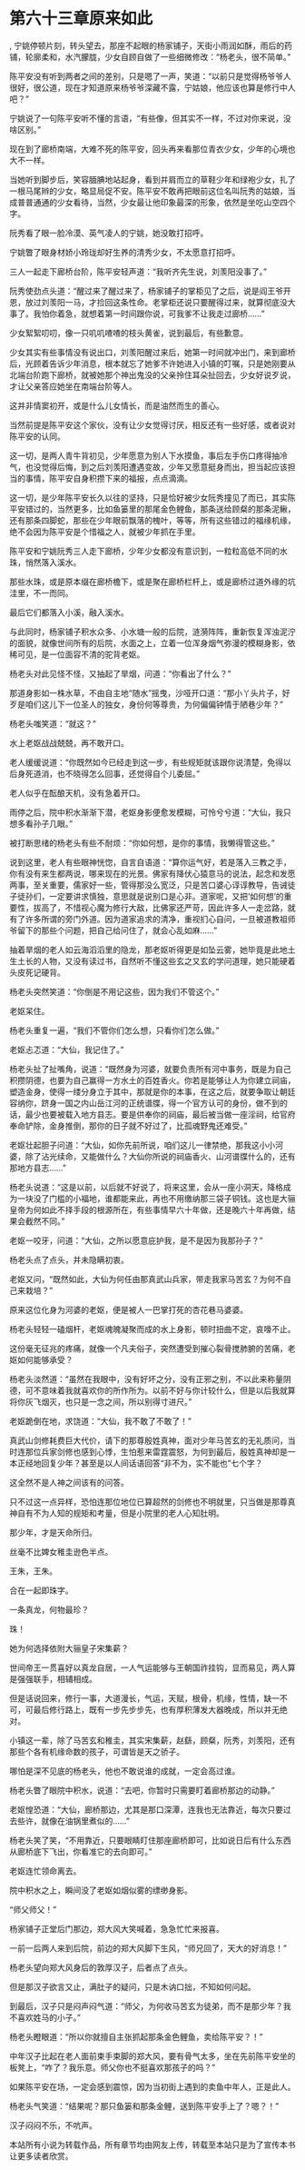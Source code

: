 # 第六十三章原来如此
,  宁姚停顿片刻，转头望去，那座不起眼的杨家铺子，天街小雨润如酥，雨后的药铺，轮廓柔和，水汽朦胧，少女自顾自做了一些细微修改：“杨老头，很不简单。”
   陈平安没有听到两者之间的差别，只是嗯了一声，笑道：“以前只是觉得杨爷爷人很好，很公道，现在才知道原来杨爷爷深藏不露，宁姑娘，他应该也算是修行中人吧？”
   宁姚说了一句陈平安听不懂的言语，“有些像，但其实不一样，不过对你来说，没啥区别。”
   现在到了廊桥南端，大难不死的陈平安，回头再来看那位青衣少女，少年的心境也大不一样。
   当她听到脚步后，笑容腼腆地站起身，看到并肩而立的草鞋少年和绿袍少女，扎了一根马尾辫的少女，略显局促不安。陈平安不敢再把眼前这位名叫阮秀的姑娘，当成普普通通的少女看待，当然，少女最让他印象最深的形象，依然是坐吃山空四个字。
   阮秀看了眼一脸冷漠、英气凌人的宁姚，她没敢打招呼。
   宁姚瞥了眼身材娇小玲珑却好生养的清秀少女，不太愿意打招呼。
   三人一起走下廊桥台阶，陈平安轻声道：“我听齐先生说，刘羡阳没事了。”
   阮秀使劲点头道：“醒过来了醒过来了，杨家铺子的掌柜见了之后，说是阎王爷开恩，放过刘羡阳一马，才捡回这条性命。老掌柜还说只要醒得过来，就算彻底没大事了。我怕你着急，就想着第一时间跟你说，可我爹不让我走过廊桥……”
   少女絮絮叨叨，像一只叽叽喳喳的枝头黄雀，说到最后，有些歉意。
   少女其实有些事情没有说出口，刘羡阳醒过来后，她第一时间就冲出门，来到廊桥后，光顾着告诉少年消息，根本就忘了她爹不许她进入小镇的叮嘱，只是她刚要从北端台阶跑下廊桥，就被她那个神出鬼没的父亲拎住耳朵扯回去，少女好说歹说，才让父亲答应她坐在南端台阶等人。
   这并非情窦初开，或是什么儿女情长，而是油然而生的善心。
   当然前提是陈平安这个家伙，没有让少女觉得讨厌，相反还有一些好感，或者说对陈平安的认同。
   这一切，是两人青牛背初见，少年愿意为别人下水摸鱼，事后左手伤口疼得抽冷气，也没觉得后悔，到之后刘羡阳遭遇变故，少年又愿意挺身而出，担当起应该担当的事情，陈平安自身积攒下来的福报，点点滴滴。
   这一切，是少年陈平安长久以往的坚持，只是恰好被少女阮秀撞见了而已，其实陈平安错过的，当然更多，比如鱼篓里的那尾金色鲤鱼，那条送给顾粲的那条泥鳅，还有那条四脚蛇，那些在少年眼前飘落的槐叶，等等，所有这些错过的福缘机缘，绝不会因为陈平安是个惜福之人，就被少年抓在手里。
   陈平安和宁姚阮秀三人走下廊桥，少年少女都没有意识到，一粒粒高低不同的水珠，悄然落入溪水。
   那些水珠，或是原本缀在廊桥檐下，或是聚在廊桥栏杆上，或是廊桥过道外缘的坑洼里，不一而同。
   最后它们都落入小溪，融入溪水。
   与此同时，杨家铺子积水众多、小水塘一般的后院，涟漪阵阵，重新恢复浑浊泥泞的面貌，就像世间所有的后院，水面之上，立着一位浑身烟气弥漫的模糊身影，依稀可见，是一位面容不清的驼背老妪。
   杨老头对此见怪不怪，又抽起了旱烟，问道：“你看出了什么？”
   那道身影如一株水草，不由自主地“随水”摇曳，沙哑开口道：“那小丫头片子，好歹是咱们这儿下一位圣人的独女，身份何等尊贵，为何偏偏钟情于陋巷少年？”
   杨老头嗤笑道：“就这？”
   水上老妪战战兢兢，再不敢开口。
   老人缓缓说道：“你既然如今已经走到这一步，有些规矩就该跟你说清楚，免得以后身死道消，也不晓得怎么回事，还觉得自个儿委屈。”
   老人似乎在酝酿天机，没有急着开口。
   雨停之后，院中积水渐渐下潜，老妪身影便愈发模糊，可怜兮兮道：“大仙，我只想多看孙子几眼。”
   被打断思绪的杨老头有些不耐烦：“你如何想，是你的事情，我懒得管这些。”
   说到这里，老人有些眼神恍惚，自言自语道：“算你运气好，若是落入三教之手，你有没有来生都两说，哪来现在的光景。佛家有降伏心猿意马的说法，起念和发愿两事，至关重要，儒家好一些，管得那没么宽泛，只是苦口婆心谆谆教导，告诫徒子徒孙们，一定要讲求慎独，意思就是说别口是心非。道家呢，又把‘如何想’的重要性，拔高了，不惜视心魔为修行大敌，比佛家还严苛，因此许多人一走岔路，就有了许多所谓的旁门外道。因为道家追求的清净，重视扪心自问，一旦被道教祖师爷留下的那些个问题，把自己给问住了，就会心乱如麻……”
   抽着旱烟的老人如云海滔滔里的隐龙，那老妪听得更是如坠云雾，她毕竟是此地土生土长的人物，又没有读过书，自然听不懂这些玄之又玄的学问道理，她只能硬着头皮死记硬背。
   杨老头突然笑道：“你倒是不用记这些，因为我们不管这个。”
   老妪呆住。
   杨老头重复一遍，“我们不管你们怎么想，只看你们怎么做。”
   老妪忐忑道：“大仙，我记住了。”
   杨老头扯了扯嘴角，说道：“既然身为河婆，就要负责所有河中事务，既是为自己积攒阴德，也要为自己赢得一方水土的百姓香火。你若是能够让人为你建立祠庙，塑造金身，使得一缕分身立于其中，那就是你的本事，在这之后，就要争取让朝廷容纳你，跻身一国之内山岳江河的正统谱牒，得一个官方认可的身份，做不到的话，最少也要被载入地方县志。要是供奉你的祠庙，最后被当做一座淫祠，给官府奉命铲除，金身推倒，那你的日子就不好过了，比孤魂野鬼还难受。”
   老妪壮起胆子问道：“大仙，如你先前所说，咱们这儿一律禁绝，那我这小小河婆，除了沾光续命，又能做什么？大仙你所说的祠庙香火、山河谱牒什么的，还有那地方县志……”
   杨老头说道：“这是以前，以后就不好说了，将来这里，会从一座小洞天，降格成为一块没了门槛的小福地，谁都能来此，再也不用缴纳那三袋子铜钱。这也是大骊皇帝为何如此不择手段的根源所在，有些事情早六十年做，还是晚六十年再做，结果会截然不同。”
   老妪一咬牙，问道：“大仙，之所以愿意庇护我，是不是因为我那孙子？”
   杨老头点了点头，并未隐瞒初衷。
   老妪又问，“既然如此，大仙为何任由那真武山兵家，带走我家马苦玄？为何不自己来栽培？”
   原来这位化身为河婆的老妪，便是被人一巴掌打死的杏花巷马婆婆。
   杨老头轻轻一磕烟杆，老妪魂魄凝聚而成的水上身影，顿时扭曲不定，哀嚎不止。
   这份毫无征兆的疼痛，就像一个凡夫俗子，突然遭受到摧心裂骨搅肺腑的苦痛，老妪如何能够承受？
   杨老头淡然道：“虽然在我眼中，没有好坏之分，没有正邪之别，不以此来称量阴德，可不意味着我就喜欢你的所作所为。以前不好与你计较什么，但是以后我就算将你灰飞烟灭，也只是一念之间，所以别得寸进尺。”
   老妪跪倒在地，求饶道：“大仙，我不敢了不敢了！”
   真武山剑修耗费巨大代价，请下的那尊殷姓真神，面对少年马苦玄的无礼质问，当时连那位兵家剑修也感到心悸，生怕惹来雷霆震怒，为何到最后，殷姓真神却是一本正经地回复少年？甚至是以人间话语回答“非不为，实不能也”七个字？
   这全然不是人神之间该有的问答。
   只不过这一点异样，恐怕连那位地位已算超然的剑修也不明就里，只当做是那尊真神自有不为人知的规矩和考量，但是小院里的老人心知肚明。
   那少年，才是天命所归。
   丝毫不比婢女稚圭逊色半点。
   王朱，王朱。
   合在一起即珠字。
   一条真龙，何物最珍？
   珠！
   她为何选择依附大骊皇子宋集薪？
   世间帝王一贯喜好以真龙自居，一人气运能够与王朝国祚挂钩，显而易见，两人算是强强联手，相辅相成。
   但是话说回来，修行一事，大道漫长，气运，天赋，根骨，机缘，性情，缺一不可，可最后修行路上，既有一步先步步先，也有厚积薄发大器晚成，所以并无绝对。
   小镇这一辈，除了马苦玄和稚圭，其实宋集薪，赵繇，顾粲，阮秀，刘羡阳，还有那些个各有机缘命数的孩子，可谓皆是天之骄子。
   哪怕是深不见底的杨老头，他也不敢说谁的成就，一定会高过谁。
   杨老头瞥了眼院中积水，说道：“去吧，你暂时只需要盯着廊桥那边的动静。”
   老妪惶恐道：“大仙，廊桥那边，尤其是那口深潭，连我也无法靠近，每次只要过去些许，就像在油锅里煮似的……”
   杨老头笑了笑，“不用靠近，只要眼睛盯住那座廊桥即可，比如说日后有什么东西从廊桥底下飞出，你看准它的去向即可。”
   老妪连忙领命离去。
   院中积水之上，瞬间没了老妪如烟似雾的缥缈身影。
   “师父师父！”
   杨家铺子正堂后门那边，郑大风大笑喊着，急急忙忙来报喜。
   一前一后两人来到后院，前边的郑大风脚下生风，“师兄回了，天大的好消息！”
   杨老头望向郑大风身后的敦厚汉子，后者点了点头。
   但是那汉子欲言又止，满肚子的疑问，只是木讷口拙，不知如何问起。
   到最后，汉子只是闷声闷气道：“师父，为何收马苦玄为徒弟，而不是那少年？我不喜欢姓马的小子。”
   杨老头瞪眼道：“所以你就擅自主张抓起那条金色鲤鱼，卖给陈平安？！”
   中年汉子比起在老人面前束手束脚的郑大风，要有骨气太多，坐在先前陈平安坐的板凳上，“咋了？我乐意。师父你也不挺喜欢那孩子的吗？”
   如果陈平安在场，一定会感到震惊，因为当初街上遇到的卖鱼中年人，正是此人。
   杨老头气笑道：“结果呢？那只鱼篓和那条金鲤，送到陈平安手上了？嗯？！”
   汉子闷闷不乐，不吭声。
  本站所有小说为转载作品，所有章节均由网友上传，转载至本站只是为了宣传本书让更多读者欣赏。